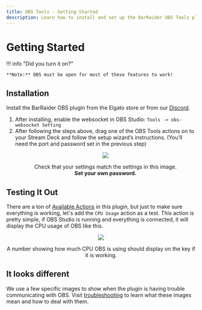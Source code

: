 ```yaml
---
title: OBS Tools - Getting Started
description: Learn how to install and set up the BarRaider OBS Tools plugin on your Stream Deck to control OBS Studio and troubleshooting issues by checking the troubleshooting page.
---
```


# Getting Started

!!! info "Did you turn it on?"

    **Note:** OBS must be open for most of these features to work!

## Installation
Install the BarRaider OBS plugin from the Elgato store or from our [Discord](http://discord.barraider.com).

1. After installing, enable the websocket in OBS Studio: `Tools -> obs-websocket Setting`
2. After following the steps above, drag one of the OBS Tools actions on to your Stream Deck and follow the setup wizard’s instructions. (You’ll need the port and password set in the previous step)
    <p align="center">
        <img src="../img/gs1.png"/>
        <div style="text-align:center">
            <figcaption>
                Check that your settings match the settings in this image. <br /><strong>Set your own password.</strong>
            </figcaption>
        </div>
    </p>
## Testing It Out
There are a ton of [Available Actions](./actions.md) in this plugin, but just to make sure everything is working, let's add the `CPU Usage` action as a test. This action is pretty simple, if OBS Studio is running and everything is connected, it will display the CPU usage of OBS like this.

<p align="center">
    <img src="../img/working.png"/>
    <div style="text-align:center">
        <figcaption>
            A number showing how much CPU OBS is using should display on the key if it is working.
        </figcaption>
    </div>
</p>

## It looks different
We use a few specific images to show when the plugin is having trouble communicating with OBS. Visit [troubleshooting](./troubleshooting.md) to learn what these images mean and how to deal with them.